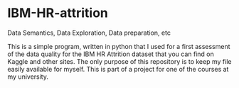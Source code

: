 # IBM-HR-attrition
Data Semantics, Data Exploration, Data preparation, etc

This is a simple program, written in python that I used for a first assessment of the data quality for the IBM HR Attrition dataset that you can find on Kaggle and other sites. The only purpose of this repository is to keep my file easily available for myself. This is part of a project for one of the courses at my university.
